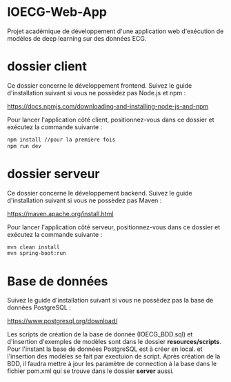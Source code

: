 # IOECG-Web-App
Projet académique de développement d'une application web d'exécution de modèles de deep learning sur des données ECG.

# dossier client
Ce dossier concerne le développement frontend.
Suivez le guide d'installation suivant si vous ne possèdez pas Node.js et npm : 

https://docs.npmjs.com/downloading-and-installing-node-js-and-npm

Pour lancer l'application côté client, positionnez-vous dans ce dossier et exécutez la commande suivante :

```bash
npm install //pour la première fois
npm run dev
```

# dossier serveur
Ce dossier concerne le développement backend.
Suivez le guide d'installation suivant si vous ne possèdez pas Maven : 

https://maven.apache.org/install.html

Pour lancer l'application côté serveur, positionnez-vous dans ce dossier et exécutez la commande suivante :

```bash
mvn clean install
mvn spring-boot:run
```

# Base de données
Suivez le guide d'installation suivant si vous ne possèdez pas la base de données PostgreSQL : 

https://www.postgresql.org/download/

Les scripts de création de la base de donnée (IOECG_BDD.sql) et d'insertion d'exemples de modèles sont dans le dossier **resources/scripts**. Pour l'instant la base de données PostgreSQL est à créer en local. et l'insertion des modèles se fait par exectuion de script.
Après création de la BDD, il faudra mettre à jour les paramètre de connection à la base dans le fichier pom.xml qui se trouve dans le dossier **server** aussi.
